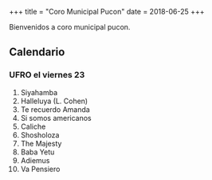+++
title = "Coro Municipal Pucon"
date = 2018-06-25
+++

Bienvenidos a coro municipal pucon.

## Calendario ##

### UFRO el viernes 23

1. Siyahamba
2. Halleluya (L. Cohen)
3. Te recuerdo Amanda
4. Si somos americanos
5. Caliche
6. Shosholoza
7. The Majesty
8. Baba Yetu
9. Adiemus
10. Va Pensiero